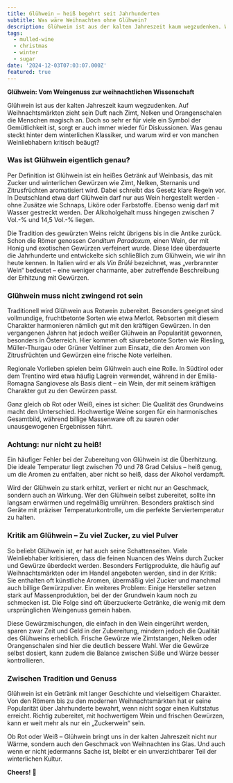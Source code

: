 ```yaml
---
title: Glühwein – heiß begehrt seit Jahrhunderten
subtitle: Was wäre Weihnachten ohne Glühwein?
description: Glühwein ist aus der kalten Jahreszeit kaum wegzudenken. Was genau steckt hinter dem winterlichen Klassiker?
tags:
  - mulled-wine
  - christmas
  - winter
  - sugar
date: '2024-12-03T07:03:07.000Z'
featured: true
---
```


**Glühwein: Vom Weingenuss zur weihnachtlichen Wissenschaft**

Glühwein ist aus der kalten Jahreszeit kaum wegzudenken. Auf Weihnachtsmärkten zieht sein Duft nach Zimt, Nelken und Orangenschalen die Menschen magisch an. Doch so sehr er für viele ein Symbol der Gemütlichkeit ist, sorgt er auch immer wieder für Diskussionen. Was genau steckt hinter dem winterlichen Klassiker, und warum wird er von manchen Weinliebhabern kritisch beäugt?

### **Was ist Glühwein eigentlich genau?**

Per Definition ist Glühwein ist ein heißes Getränk auf Weinbasis, das mit Zucker und winterlichen Gewürzen wie Zimt, Nelken, Sternanis und Zitrusfrüchten aromatisiert wird. Dabei schreibt das Gesetz klare Regeln vor. In Deutschland etwa darf Glühwein darf nur aus Wein hergestellt werden - ohne Zusätze wie Schnaps, Liköre oder Farbstoffe. Ebenso wenig darf mit Wasser gestreckt werden. Der Alkoholgehalt muss hingegen zwischen 7 Vol.-% und 14,5 Vol.-% liegen.

Die Tradition des gewürzten Weins reicht übrigens bis in die Antike zurück. Schon die Römer genossen _Conditum Paradoxum_, einen Wein, der mit Honig und exotischen Gewürzen verfeinert wurde. Diese Idee überdauerte die Jahrhunderte und entwickelte sich schließlich zum Glühwein, wie wir ihn heute kennen. In Italien wird er als _Vin Brûlé_ bezeichnet, was „verbrannter Wein“ bedeutet – eine weniger charmante, aber zutreffende Beschreibung der Erhitzung mit Gewürzen.

### **Glühwein muss nicht zwingend rot sein**

Traditionell wird Glühwein aus Rotwein zubereitet. Besonders geeignet sind vollmundige, fruchtbetonte Sorten wie etwa Merlot. Rebsorten mit diesem Charakter harmonieren nämlich gut mit den kräftigen Gewürzen. In den vergangenen Jahren hat jedoch weißer Glühwein an Popularität gewonnen, besonders in Österreich. Hier kommen oft säurebetonte Sorten wie Riesling, Müller-Thurgau oder Grüner Veltliner zum Einsatz, die den Aromen von Zitrusfrüchten und Gewürzen eine frische Note verleihen.

Regionale Vorlieben spielen beim Glühwein auch eine Rolle. In Südtirol oder dem Trentino wird etwa häufig Lagrein verwendet, während in der Emilia-Romagna Sangiovese als Basis dient – ein Wein, der mit seinem kräftigen Charakter gut zu den Gewürzen passt.

Ganz gleich ob Rot oder Weiß, eines ist sicher: Die Qualität des Grundweins macht den Unterschied. Hochwertige Weine sorgen für ein harmonisches Gesamtbild, während billige Massenware oft zu sauren oder unausgewogenen Ergebnissen führt.

### **Achtung: nur nicht zu heiß!**

Ein häufiger Fehler bei der Zubereitung von Glühwein ist die Überhitzung. Die ideale Temperatur liegt zwischen 70 und 78 Grad Celsius – heiß genug, um die Aromen zu entfalten, aber nicht so heiß, dass der Alkohol verdampft.

Wird der Glühwein zu stark erhitzt, verliert er nicht nur an Geschmack, sondern auch an Wirkung. Wer den Glühwein selbst zubereitet, sollte ihn langsam erwärmen und regelmäßig umrühren. Besonders praktisch sind Geräte mit präziser Temperaturkontrolle, um die perfekte Serviertemperatur zu halten.

### **Kritik am Glühwein – Zu viel Zucker, zu viel Pulver**

So beliebt Glühwein ist, er hat auch seine Schattenseiten. Viele Weinliebhaber kritisieren, dass die feinen Nuancen des Weins durch Zucker und Gewürze überdeckt werden. Besonders Fertigprodukte, die häufig auf Weihnachtsmärkten oder im Handel angeboten werden, sind in der Kritik: Sie enthalten oft künstliche Aromen, übermäßig viel Zucker und manchmal auch billige Gewürzpulver. Ein weiteres Problem: Einige Hersteller setzen stark auf Massenproduktion, bei der der Grundwein kaum noch zu schmecken ist. Die Folge sind oft überzuckerte Getränke, die wenig mit dem ursprünglichen Weingenuss gemein haben.

Diese Gewürzmischungen, die einfach in den Wein eingerührt werden, sparen zwar Zeit und Geld in der Zubereitung, mindern jedoch die Qualität des Glühweins erheblich. Frische Gewürze wie Zimtstangen, Nelken oder Orangenschalen sind hier die deutlich bessere Wahl. Wer die Gewürze selbst dosiert, kann zudem die Balance zwischen Süße und Würze besser kontrollieren.

### **Zwischen Tradition und Genuss**

Glühwein ist ein Getränk mit langer Geschichte und vielseitigem Charakter. Von den Römern bis zu den modernen Weihnachtsmärkten hat er seine Popularität über Jahrhunderte bewahrt, wenn nicht sogar einen Kultstatus erreicht. Richtig zubereitet, mit hochwertigem Wein und frischen Gewürzen, kann er weit mehr als nur ein „Zuckerwein“ sein.

Ob Rot oder Weiß – Glühwein bringt uns in der kalten Jahreszeit nicht nur Wärme, sondern auch den Geschmack von Weihnachten ins Glas. Und auch wenn er nicht jedermanns Sache ist, bleibt er ein unverzichtbarer Teil der winterlichen Kultur.

**Cheers!** 🍷

